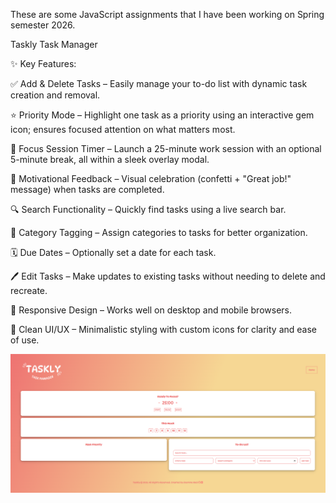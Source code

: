 These are some JavaScript assignments that I have been working on Spring semester 2026.

<p>Taskly Task Manager</p>

<p>✨ Key Features: </p>

<p>✅ Add & Delete Tasks – Easily manage your to-do list with dynamic task creation and removal.</p>

<p>⭐ Priority Mode – Highlight one task as a priority using an interactive gem icon; ensures focused attention on what matters most.</p>

<p>🧠 Focus Session Timer – Launch a 25-minute work session with an optional 5-minute break, all within a sleek overlay modal.</p>

<p>🎉 Motivational Feedback – Visual celebration (confetti + "Great job!" message) when tasks are completed.</p>

<p>🔍 Search Functionality – Quickly find tasks using a live search bar.</p>

<p>📂 Category Tagging – Assign categories to tasks for better organization.</p>

<p>🗓️ Due Dates – Optionally set a date for each task.</p>

<p>🖊️ Edit Tasks – Make updates to existing tasks without needing to delete and recreate.</p>

<p>📱 Responsive Design – Works well on desktop and mobile browsers.</p>

<p>🧼 Clean UI/UX – Minimalistic styling with custom icons for clarity and ease of use.</p>

<img src="/webapp.png" alt="Task Manager Screenshot" width="600"/>
